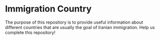 # Immigration Country
The purpose of this repository is to provide useful information about different countries that are usually the goal of Iranian immigration. Help us complete this repository!
